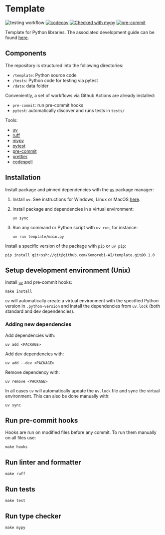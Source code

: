 # Template

![testing workflow](https://github.com/Komorebi-AI/python-template/actions/workflows/pytest.yml/badge.svg)
[![codecov](https://codecov.io/gh/Komorebi-AI/python-template/branch/main/graph/badge.svg?token=DQXLBOUDPX)](https://codecov.io/gh/Komorebi-AI/python-template)
[![Checked with mypy](http://www.mypy-lang.org/static/mypy_badge.svg)](http://mypy-lang.org/)
[![pre-commit](https://img.shields.io/badge/pre--commit-enabled-brightgreen?logo=pre-commit&logoColor=white)](https://github.com/pre-commit/pre-commit)

Template for Python libraries. The associated development guide can be found [here](https://github.com/Komorebi-AI/docs/blob/main/python_dev.md).

## Components

The repository is structured into the following directories:

- `/template`: Python source code
- `/tests`: Python code for testing via pytest
- `/data`: data folder

Conveniently, a set of workflows via Github Actions are already installed:

- `pre-commit`: run pre-commit hooks
- `pytest`: automatically discover and runs tests in `tests/`

Tools:

- [uv](https://docs.astral.sh/uv/)
- [ruff](https://docs.astral.sh/ruff/)
- [mypy](https://mypy.readthedocs.io/)
- [pytest](https://docs.pytest.org/en/)
- [pre-commit](https://pre-commit.com/)
- [prettier](https://prettier.io/)
- [codespell](https://github.com/codespell-project/codespell)

## Installation

Install package and pinned dependencies with the [`uv`](https://docs.astral.sh/uv/) package manager:

1. Install `uv`. See instructions for Windows, Linux or MacOS [here](https://docs.astral.sh/uv/getting-started/installation/).

2. Install package and dependencies in a virtual environment:

   ```{bash}
   uv sync
   ```

3. Run any command or Python script with `uv run`, for instance:

   ```{bash}
   uv run template/main.py
   ```

Install a specific version of the package with `pip` or `uv pip`:

```{bash}
pip install git+ssh://git@github.com/Komorebi-AI/template.git@0.1.0
```

## Setup development environment (Unix)

Install [`uv`](https://docs.astral.sh/uv/getting-started/installation/) and pre-commit hooks:

```{bash}
make install
```

`uv` will automatically create a virtual environment with the specified Python version in `.python-version` and install the dependencies from `uv.lock` (both standard and dev dependencies).

### Adding new dependencies

Add dependencies with:

```{bash}
uv add <PACKAGE>
```

Add dev dependencies with:

```{bash}
uv add --dev <PACKAGE>
```

Remove dependency with:

```{bash}
uv remove <PACKAGE>
```

In all cases `uv` will automatically update the `uv.lock` file and sync the virtual environment. This can also be done manually with:

```{bash}
uv sync
```

## Run pre-commit hooks

Hooks are run on modified files before any commit. To run them manually on all files use:

```{bash}
make hooks
```

## Run linter and formatter

```{bash}
make ruff
```

## Run tests

```{bash}
make test
```

## Run type checker

```{bash}
make mypy
```
